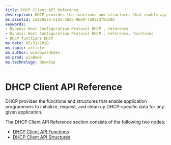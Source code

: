 ```yaml
---
title: DHCP Client API Reference
description: DHCP provides the functions and structures that enable application programmers to initialize, request, and clean up DHCP-specific data for any given application.
ms.assetid: ca859a72-51d3-4bd5-96b9-7a9a2df95595
keywords:
- Dynamic Host Configuration Protocol DHCP , reference
- Dynamic Host Configuration Protocol DHCP , reference, functions
- DHCP functions DHCP
ms.date: 05/31/2018
ms.topic: article
ms.author: windowssdkdev
ms.prod: windows
ms.technology: desktop
---
```


# DHCP Client API Reference

DHCP provides the functions and structures that enable application programmers to initialize, request, and clean up DHCP-specific data for any given application.

The DHCP Client API Reference section consists of the following two nodes:

-   [DHCP Client API Functions](dhcp-client-api-functions.md)
-   [DHCP Client API Structures](dhcp-client-api-structures.md)

 

 




